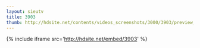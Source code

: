 ```yaml
---
layout: sieutv
title: 3903
thumb: http://hdsite.net/contents/videos_screenshots/3000/3903/preview_360p.mp4.jpg
---
```

{% include iframe src='http://hdsite.net/embed/3903' %}
 
